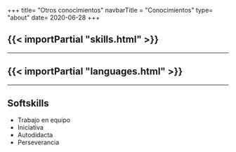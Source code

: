 +++
title= "Otros conocimientos"
navbarTitle = "Conocimientos"
type= "about"
date= 2020-06-28
+++

{{< importPartial "skills.html"  >}}
---
***
{{< importPartial "languages.html"  >}}
---
***
## Softskills

* Trabajo en equipo
* Iniciativa
* Autodidacta
* Perseverancia